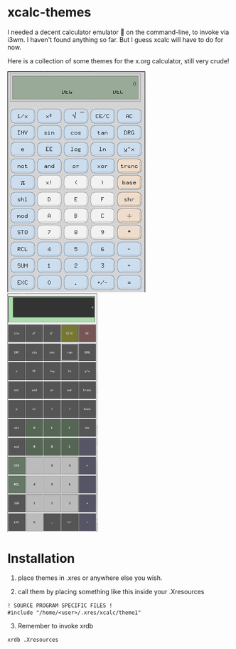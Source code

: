 # xcalc-themes
I needed a decent calculator emulator :rainbow: on the command-line, to invoke via i3wm. I haven't found anything so far. But I guess xcalc will have to do for now. 

Here is a collection of some themes for the x.org calculator, still very crude!

![default-color-image](/default-color.png) <img src="https://github.com/ubuntupunk/xcalc-themes/blob/main/forest.png" width=40% height=40% alt=forest></a>

# Installation
1. place themes in .xres or anywhere else you wish.

2. call them by placing something like this inside your .Xresources

```
! SOURCE PROGRAM SPECIFIC FILES !
#include "/home/<user>/.xres/xcalc/theme1"
```

3. Remember to invoke xrdb

```
xrdb .Xresources
```
